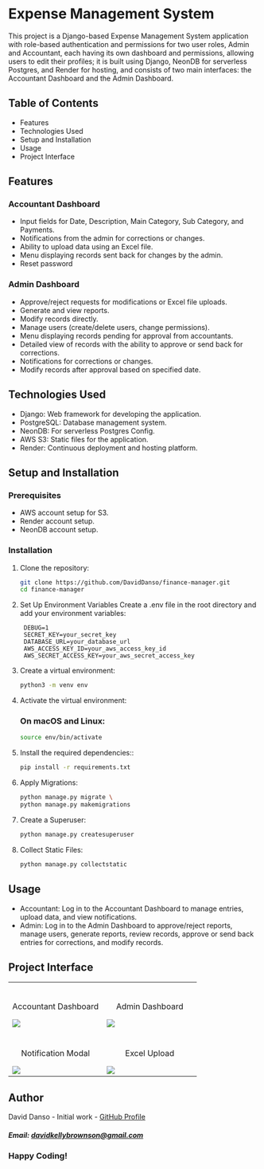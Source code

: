 # Expense Management System

This project is a Django-based Expense Management System application with role-based authentication and permissions for two user roles, 
Admin and Accountant, each having its own dashboard and permissions, allowing users to edit their profiles; it is built using Django, 
NeonDB for serverless Postgres, and Render for hosting, and consists of two main interfaces: the Accountant Dashboard and the Admin Dashboard.

## Table of Contents

- Features
- Technologies Used
- Setup and Installation
- Usage
- Project Interface

## Features

### Accountant Dashboard
- Input fields for Date, Description, Main Category, Sub Category, and Payments.
- Notifications from the admin for corrections or changes.
- Ability to upload data using an Excel file.
- Menu displaying records sent back for changes by the admin.
- Reset password

### Admin Dashboard
- Approve/reject requests for modifications or Excel file uploads.
- Generate and view reports.
- Modify records directly.
- Manage users (create/delete users, change permissions).
- Menu displaying records pending for approval from accountants.
- Detailed view of records with the ability to approve or send back for corrections.
- Notifications for corrections or changes.
- Modify records after approval based on specified date.

## Technologies Used
- Django: Web framework for developing the application.
- PostgreSQL: Database management system.
- NeonDB: For serverless Postgres Config.
- AWS S3: Static files for the application.
- Render: Continuous deployment and hosting platform.

## Setup and Installation

### Prerequisites
- AWS account setup for S3.
- Render account setup.
- NeonDB account setup.

### Installation

1. Clone the repository:

   ```bash
   git clone https://github.com/DavidDanso/finance-manager.git
   cd finance-manager

2. Set Up Environment Variables
    Create a .env file in the root directory and add your environment variables:

   ```
    DEBUG=1
    SECRET_KEY=your_secret_key
    DATABASE_URL=your_database_url
    AWS_ACCESS_KEY_ID=your_aws_access_key_id
    AWS_SECRET_ACCESS_KEY=your_aws_secret_access_key
    ```
    
4. Create a virtual environment:

   ```bash
   python3 -m venv env


5. Activate the virtual environment:
   
   ### On macOS and Linux:

   ```bash
   source env/bin/activate


6. Install the required dependencies::

   ```bash
   pip install -r requirements.txt


7. Apply Migrations:

   ```bash
   python manage.py migrate \
   python manage.py makemigrations


8. Create a Superuser:

   ```bash
   python manage.py createsuperuser


9. Collect Static Files:

   ```bash
   python manage.py collectstatic
   

## Usage

- Accountant: Log in to the Accountant Dashboard to manage entries, upload data, and view notifications.
- Admin: Log in to the Admin Dashboard to approve/reject reports, manage users, generate reports, review records, approve or send back entries for corrections, and modify records.


## Project Interface

<table width="100%"> 
  <tr>
    <td width="50%">      
    &nbsp; 
    <br>
    <p align="center">
      Accountant Dashboard
    </p>
    <img src="https://github.com/DavidDanso/finance-manager/blob/main/static/images/ui/accountant.png" />
    </td>
    <td width="50%">      
    &nbsp; 
    <br>
    <p align="center">
      Admin Dashboard
    </p>
    <img src="https://github.com/DavidDanso/finance-manager/blob/main/static/images/ui/admin.png" />
    </td>
  </tr>

   <tr>
    <td width="50%">      
    &nbsp; 
    <br>
    <p align="center">
      Notification Modal
    </p>
    <img src="https://github.com/DavidDanso/finance-manager/blob/main/static/images/ui/notification.png" />
    </td>
    <td width="50%">      
    &nbsp; 
    <br>
    <p align="center">
      Excel Upload
    </p>
    <img src="https://github.com/DavidDanso/finance-manager/blob/main/static/images/ui/upload_excel.png" />
    </td>
  </tr>
</table>


## Author
David Danso - Initial work - [GitHub Profile](https://github.com/DavidDanso)

##### Email: davidkellybrownson@gmail.com

### Happy Coding!
